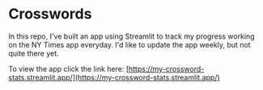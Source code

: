 # Crosswords

In this repo, I've built an app using Streamlit to track my progress working on the NY Times app everyday. I'd like to update the app weekly, but not quite there yet.


To view the app click the link here: [https://my-crossword-stats.streamlit.app/](https://my-crossword-stats.streamlit.app/)

